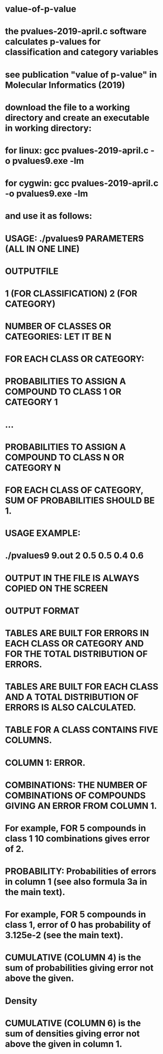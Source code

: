 # value-of-p-value
# the pvalues-2019-april.c software calculates p-values for classification and category variables
# see publication "value of p-value" in Molecular Informatics (2019)
# download the file to a working directory and create an executable in working directory:
# for linux: gcc pvalues-2019-april.c -o pvalues9.exe -lm
# for cygwin: gcc pvalues-2019-april.c -o pvalues9.exe -lm
# and use it as follows:
# USAGE: ./pvalues9 PARAMETERS (ALL IN ONE LINE)
# OUTPUTFILE
#  1 (FOR CLASSIFICATION) 2 (FOR CATEGORY)
#  NUMBER OF CLASSES OR CATEGORIES: LET IT BE N
#  FOR EACH CLASS OR CATEGORY:
#    PROBABILITIES TO ASSIGN A COMPOUND TO CLASS 1 OR CATEGORY 1
#    ...
#    PROBABILITIES TO ASSIGN A COMPOUND TO CLASS N OR CATEGORY N
#  FOR EACH CLASS OF CATEGORY, SUM OF PROBABILITIES SHOULD BE 1.
#
#  USAGE EXAMPLE:
#    ./pvalues9 9.out 2 0.5 0.5 0.4 0.6 
#
#  OUTPUT IN THE FILE IS ALWAYS COPIED ON THE SCREEN
#
#  OUTPUT FORMAT
#  TABLES ARE BUILT FOR ERRORS IN EACH CLASS OR CATEGORY AND FOR THE TOTAL DISTRIBUTION OF ERRORS.
#  TABLES ARE BUILT FOR EACH CLASS AND A TOTAL DISTRIBUTION OF ERRORS IS ALSO CALCULATED.
#  TABLE FOR A CLASS CONTAINS FIVE COLUMNS.
#  COLUMN 1: ERROR.
#  COMBINATIONS: THE NUMBER OF COMBINATIONS OF COMPOUNDS GIVING AN ERROR FROM COLUMN 1. 
#    For example, FOR 5 compounds in class 1 10 combinations gives error of 2.
#  PROBABILITY: Probabilities of errors in column 1 (see also formula 3a in the main text). 
#    For example, FOR 5 compounds in class 1, error of 0 has probability of 3.125e-2 (see the main text).
#  CUMULATIVE (COLUMN 4) is the sum of probabilities giving error not above the given.
#    Density
#   CUMULATIVE (COLUMN 6) is the sum of densities giving error not above the given in column 1.
